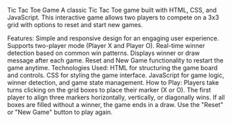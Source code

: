 Tic Tac Toe Game
A classic Tic Tac Toe game built with HTML, CSS, and JavaScript. This interactive game allows two players to compete on a 3x3 grid with options to reset and start new games.

Features:
Simple and responsive design for an engaging user experience.
Supports two-player mode (Player X and Player O).
Real-time winner detection based on common win patterns.
Displays winner or draw message after each game.
Reset and New Game functionality to restart the game anytime.
Technologies Used:
HTML for structuring the game board and controls.
CSS for styling the game interface.
JavaScript for game logic, winner detection, and game state management.
How to Play:
Players take turns clicking on the grid boxes to place their marker (X or O).
The first player to align three markers horizontally, vertically, or diagonally wins.
If all boxes are filled without a winner, the game ends in a draw.
Use the "Reset" or "New Game" button to play again.
